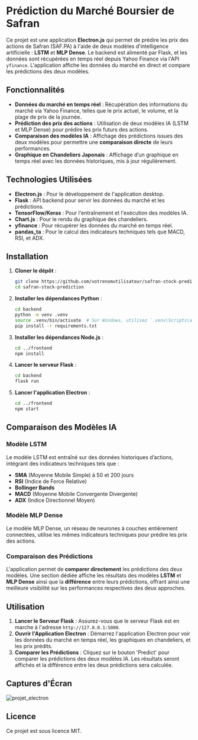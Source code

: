 # Prédiction du Marché Boursier de Safran

Ce projet est une application **Electron.js** qui permet de prédire les prix des actions de Safran (SAF.PA) à l'aide de deux modèles d'intelligence artificielle : **LSTM** et **MLP Dense**. Le backend est alimenté par Flask, et les données sont récupérées en temps réel depuis Yahoo Finance via l'API `yfinance`. L'application affiche les données du marché en direct et compare les prédictions des deux modèles.

## Fonctionnalités

- **Données du marché en temps réel** : Récupération des informations du marché via Yahoo Finance, telles que le prix actuel, le volume, et la plage de prix de la journée.
- **Prédiction des prix des actions** : Utilisation de deux modèles IA (LSTM et MLP Dense) pour prédire les prix futurs des actions.
- **Comparaison des modèles IA** : Affichage des prédictions issues des deux modèles pour permettre une **comparaison directe** de leurs performances.
- **Graphique en Chandeliers Japonais** : Affichage d’un graphique en temps réel avec les données historiques, mis à jour régulièrement.

## Technologies Utilisées

- **Electron.js** : Pour le développement de l'application desktop.
- **Flask** : API backend pour servir les données du marché et les prédictions.
- **TensorFlow/Keras** : Pour l'entraînement et l'exécution des modèles IA.
- **Chart.js** : Pour le rendu du graphique des chandeliers.
- **yfinance** : Pour récupérer les données du marché en temps réel.
- **pandas_ta** : Pour le calcul des indicateurs techniques tels que MACD, RSI, et ADX.

## Installation

1. **Cloner le dépôt** :
   ```bash
   git clone https://github.com/votrenomutilisateur/safran-stock-prediction.git
   cd safran-stock-prediction
   ```

2. **Installer les dépendances Python** :
   ```bash
   cd backend
   python -m venv .venv
   source .venv/bin/activate  # Sur Windows, utilisez `.venv\Scripts\activate`
   pip install -r requirements.txt
   ```

3. **Installer les dépendances Node.js** :
   ```bash
   cd ../frontend
   npm install
   ```

4. **Lancer le serveur Flask** :
   ```bash
   cd backend
   flask run
   ```

5. **Lancer l'application Electron** :
   ```bash
   cd ../frontend
   npm start
   ```

## Comparaison des Modèles IA

### Modèle LSTM
Le modèle LSTM est entraîné sur des données historiques d’actions, intégrant des indicateurs techniques tels que :
- **SMA** (Moyenne Mobile Simple) à 50 et 200 jours
- **RSI** (Indice de Force Relative)
- **Bollinger Bands**
- **MACD** (Moyenne Mobile Convergente Divergente)
- **ADX** (Indice Directionnel Moyen)

### Modèle MLP Dense
Le modèle MLP Dense, un réseau de neurones à couches entièrement connectées, utilise les mêmes indicateurs techniques pour prédire les prix des actions.

### Comparaison des Prédictions
L'application permet de **comparer directement** les prédictions des deux modèles. Une section dédiée affiche les résultats des modèles **LSTM** et **MLP Dense** ainsi que la **différence** entre leurs prédictions, offrant ainsi une meilleure visibilité sur les performances respectives des deux approches.

## Utilisation

1. **Lancer le Serveur Flask** : Assurez-vous que le serveur Flask est en marche à l'adresse `http://127.0.0.1:5000`.
2. **Ouvrir l'Application Electron** : Démarrez l'application Electron pour voir les données du marché en temps réel, les graphiques en chandeliers, et les prix prédits.
3. **Comparer les Prédictions** : Cliquez sur le bouton 'Predict' pour comparer les prédictions des deux modèles IA. Les résultats seront affichés et la différence entre les deux prédictions sera calculée.
## Captures d'Écran
![projet_electron](https://github.com/user-attachments/assets/0a8c729d-3e02-466b-ab51-97c0b7ce63dd)
## Licence

Ce projet est sous licence MIT.
